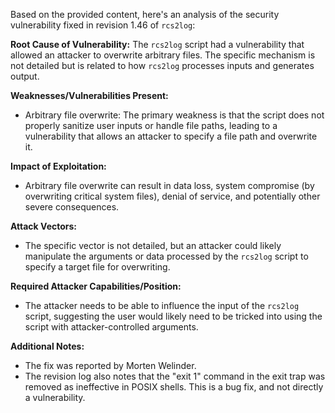 Based on the provided content, here's an analysis of the security vulnerability fixed in revision 1.46 of `rcs2log`:

**Root Cause of Vulnerability:**
The `rcs2log` script had a vulnerability that allowed an attacker to overwrite arbitrary files. The specific mechanism is not detailed but is related to how `rcs2log` processes inputs and generates output.

**Weaknesses/Vulnerabilities Present:**
- Arbitrary file overwrite: The primary weakness is that the script does not properly sanitize user inputs or handle file paths, leading to a vulnerability that allows an attacker to specify a file path and overwrite it.

**Impact of Exploitation:**
- Arbitrary file overwrite can result in data loss, system compromise (by overwriting critical system files), denial of service, and potentially other severe consequences.

**Attack Vectors:**
- The specific vector is not detailed, but an attacker could likely manipulate the arguments or data processed by the `rcs2log` script to specify a target file for overwriting.

**Required Attacker Capabilities/Position:**
- The attacker needs to be able to influence the input of the `rcs2log` script, suggesting the user would likely need to be tricked into using the script with attacker-controlled arguments.

**Additional Notes:**
- The fix was reported by Morten Welinder.
- The revision log also notes that the "exit 1" command in the exit trap was removed as ineffective in POSIX shells. This is a bug fix, and not directly a vulnerability.